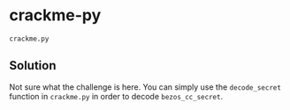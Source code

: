 # crackme-py

`crackme.py`

## Solution

Not sure what the challenge is here. You can simply use the `decode_secret` function in `crackme.py` in order to decode `bezos_cc_secret`.